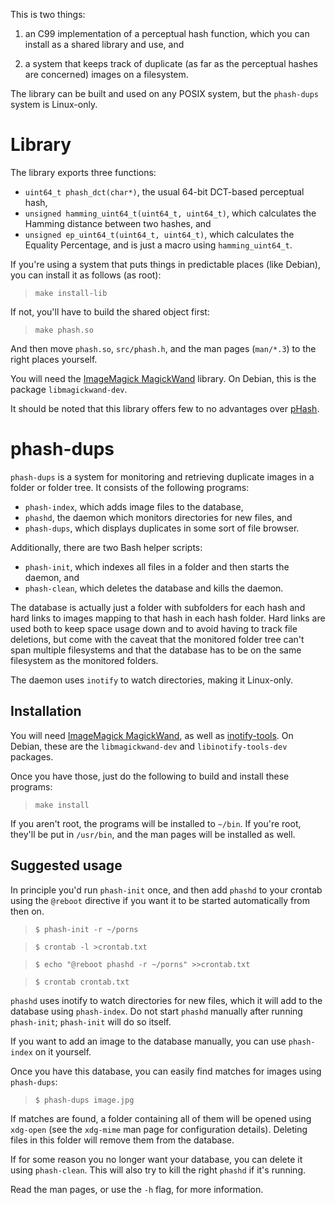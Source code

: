 This is two things:

1. an C99 implementation of a perceptual hash function, which you can install as a shared library and use, and

2. a system that keeps track of duplicate (as far as the perceptual hashes are concerned) images on a filesystem.

The library can be built and used on any POSIX system, but the `phash-dups` system is Linux-only.

# Library

The library exports three functions:

* `uint64_t phash_dct(char*)`, the usual 64-bit DCT-based perceptual hash,
* `unsigned hamming_uint64_t(uint64_t, uint64_t)`, which calculates the Hamming distance between two hashes, and
* `unsigned ep_uint64_t(uint64_t, uint64_t)`, which calculates the Equality Percentage, and is just a macro using `hamming_uint64_t`.

If you're using a system that puts things in predictable places (like Debian), you can install it as follows (as root):

> `make install-lib`

If not, you'll have to build the shared object first:

> `make phash.so`

And then move `phash.so`, `src/phash.h`, and the man pages (`man/*.3`) to the right places yourself.

You will need the [ImageMagick MagickWand](http://www.imagemagick.org/script/install-source.php#unix) library. On Debian, this is the package `libmagickwand-dev`.

It should be noted that this library offers few to no advantages over [pHash](http://phash.org/).

# phash-dups

`phash-dups` is a system for monitoring and retrieving duplicate images in a folder or folder tree. It consists of the following programs:

* `phash-index`, which adds image files to the database,
* `phashd`, the daemon which monitors directories for new files, and
* `phash-dups`, which displays duplicates in some sort of file browser.

Additionally, there are two Bash helper scripts:

* `phash-init`, which indexes all files in a folder and then starts the daemon, and
* `phash-clean`, which deletes the database and kills the daemon.

The database is actually just a folder with subfolders for each hash and hard links to images mapping to that hash in each hash folder. Hard links are used both to keep space usage down and to avoid having to track file deletions, but come with the caveat that the monitored folder tree can't span multiple filesystems and that the database has to be on the same filesystem as the monitored folders.

The daemon uses `inotify` to watch directories, making it Linux-only.

## Installation

You will need [ImageMagick MagickWand](http://www.imagemagick.org/script/install-source.php#unix), as well as [inotify-tools](http://inotify-tools.sourceforge.net/). On Debian, these are the `libmagickwand-dev` and `libinotify-tools-dev` packages.

Once you have those, just do the following to build and install these programs:

> `make install`

If you aren't root, the programs will be installed to `~/bin`. If you're root, they'll be put in `/usr/bin`, and the man pages will be installed as well.

## Suggested usage

In principle you'd run `phash-init` once, and then add `phashd` to your crontab using the `@reboot` directive if you want it to be started automatically from then on.

> `$ phash-init -r ~/porns`

> `$ crontab -l >crontab.txt`

> `$ echo "@reboot phashd -r ~/porns" >>crontab.txt`

> `$ crontab crontab.txt`

`phashd` uses inotify to watch directories for new files, which it will add to the database using `phash-index`. Do not start `phashd` manually after running `phash-init`; `phash-init` will do so itself.

If you want to add an image to the database manually, you can use `phash-index` on it yourself.

Once you have this database, you can easily find matches for images using `phash-dups`:

> `$ phash-dups image.jpg`

If matches are found, a folder containing all of them will be opened using `xdg-open` (see the `xdg-mime` man page for configuration details). Deleting files in this folder will remove them from the database.

If for some reason you no longer want your database, you can delete it using `phash-clean`. This will also try to kill the right `phashd` if it's running.

Read the man pages, or use the `-h` flag, for more information.
